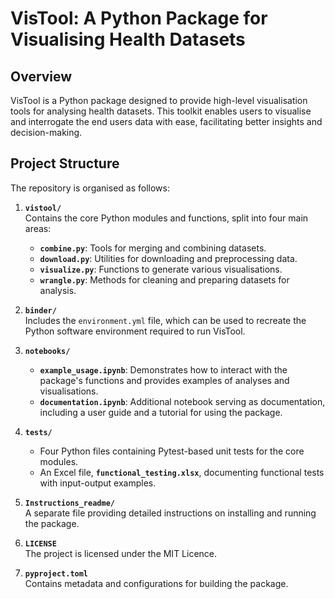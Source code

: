 # VisTool: A Python Package for Visualising Health Datasets

## Overview
VisTool is a Python package designed to provide high-level visualisation tools for analysing health datasets. This toolkit enables users to visualise and interrogate the end users data with ease, facilitating better insights and decision-making.

## Project Structure
The repository is organised as follows:  

1. **`vistool/`**  
   Contains the core Python modules and functions, split into four main areas:  
   - **`combine.py`**: Tools for merging and combining datasets.  
   - **`download.py`**: Utilities for downloading and preprocessing data.  
   - **`visualize.py`**: Functions to generate various visualisations.  
   - **`wrangle.py`**: Methods for cleaning and preparing datasets for analysis.  

2. **`binder/`**  
   Includes the `environment.yml` file, which can be used to recreate the Python software environment required to run VisTool.  

3. **`notebooks/`**  
   - **`example_usage.ipynb`**: Demonstrates how to interact with the package's functions and provides examples of analyses and visualisations.  
   - **`documentation.ipynb`**: Additional notebook serving as documentation, including a user guide and a tutorial for using the package.  

4. **`tests/`**  
   - Four Python files containing Pytest-based unit tests for the core modules.  
   - An Excel file, **`functional_testing.xlsx`**, documenting functional tests with input-output examples.  

5. **`Instructions_readme/`**  
   A separate file providing detailed instructions on installing and running the package.  

6. **`LICENSE`**  
   The project is licensed under the MIT Licence.  

7. **`pyproject.toml`**  
   Contains metadata and configurations for building the package.  
